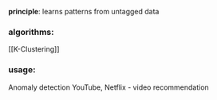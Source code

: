 **principle**: learns patterns from untagged data

### algorithms:
[[K-Clustering]]

### usage:
Anomaly detection
YouTube, Netflix - video recommendation

